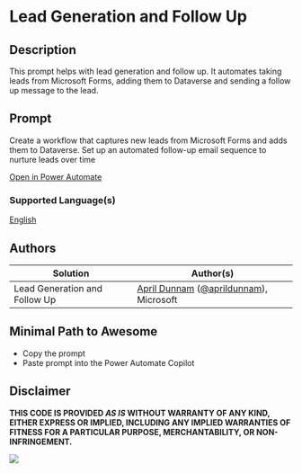 # Lead Generation and Follow Up

## Description

This prompt helps with lead generation and follow up.  It automates taking leads from Microsoft Forms, adding them to Dataverse and sending a follow up message to the lead.

## Prompt
Create a workflow that captures new leads from Microsoft Forms and adds them to Dataverse. Set up an automated follow-up email sequence to nurture leads over time

[Open in Power Automate](https://make.powerautomate.com/create/fromNaturalLanguage?prompt=Create%20a%20workflow%20that%20captures%20new%20leads%20from%20Microsoft%20Forms%20and%20adds%20them%20to%20Dataverse.%20Set%20up%20an%20automated%20follow-up%20email%20sequence%20to%20nurture%20leads%20over%20time&from=Copilot&utm_source=PromptLibrary)


### Supported Language(s)

[English](./en-us/prompt.md)

## Authors

Solution|Author(s)
--------|---------
Lead Generation and Follow Up | [April Dunnam](https://www.github.com/aprildunnam) ([@aprildunnam](https://twitter.com/aprildunnam)), Microsoft

## Minimal Path to Awesome

* Copy the prompt
* Paste prompt into the Power Automate Copilot

## Disclaimer

**THIS CODE IS PROVIDED *AS IS* WITHOUT WARRANTY OF ANY KIND, EITHER EXPRESS OR IMPLIED, INCLUDING ANY IMPLIED WARRANTIES OF FITNESS FOR A PARTICULAR PURPOSE, MERCHANTABILITY, OR NON-INFRINGEMENT.**

<img src="https://m365-visitor-stats.azurewebsites.net/powerplatform-prompts/samples/power-automate/lead-generation" aria-hidden="true" />
